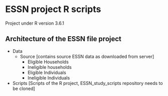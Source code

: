 # ESSN project R scripts
 Project under R version 3.6.1 


## Architecture of the ESSN file project
  - Data
    - Source [contains source ESSN data as downloaded from server]
      - Eligible Households
      - Ineligible households
      - Eligible Individuals
      - Ineligible Individuals
   - Scripts [Scripts of the R project, ESSN_study_scripts repository needs to be cloned] 
  


